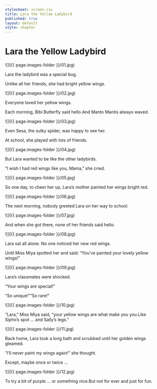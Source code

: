 ```yaml
---
stylesheet: screen.css
title: Lara the Yellow Ladybird
published: true
layout: default
style: chapter
---
```


# Lara the Yellow Ladybird

![]({{ page.images-folder }}/01.jpg)

Lara the ladybird was a special bug.

Unlike all her friends, she had bright yellow wings.

![]({{ page.images-folder }}/02.jpg)

Everyone loved her yellow wings. 

Each morning, Bibi Butterfly said hello.And Manto Mantis always waved.

![]({{ page.images-folder }}/03.jpg)

Even Sesa, the sulky spider, was happy to see her. 

At school, she played with lots of friends.

![]({{ page.images-folder }}/04.jpg)

But Lara wanted to be like the other ladybirds. 

“I wish I had red wings like you, Mama,” she cried.

![]({{ page.images-folder }}/05.jpg)

So one day, to cheer her up, Lara’s mother painted her wings bright red.

![]({{ page.images-folder }}/06.jpg)

The next morning, nobody greeted Lara on her way to school.

![]({{ page.images-folder }}/07.jpg)

And when she got there, none of her friends said hello.

![]({{ page.images-folder }}/08.jpg)

Lara sat all alone. No one noticed her new red wings.

Until Miss Miya spotted her and said: “You’ve painted your lovely yellow wings!”

![]({{ page.images-folder }}/09.jpg)

Lara’s classmates were shocked. 

“Your wings are special!”

“So unique!”“So rare!”

![]({{ page.images-folder }}/10.jpg)

“Lara,” Miss Miya said, “your yellow wings are what make you you.Like Sipho’s spot ... and Sally’s legs.”

![]({{ page.images-folder }}/11.jpg)

Back home, Lara took a long bath and scrubbed until her golden wings gleamed.

“I’ll never paint my wings again!” she thought. 

Except, maybe once or twice ...

![]({{ page.images-folder }}/12.jpg)

To try a bit of purple ... or something nice.But not for ever and just for fun.